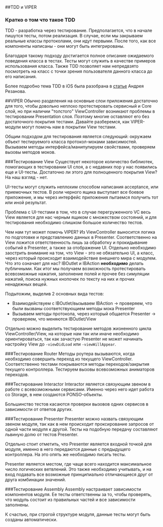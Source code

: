 ##TDD и VIPER

### Кратко о том что такое TDD

TDD - разработка через тестирование. Предполагается, что в начале пишутся тесты, потом реализация. В случае, если мы закрываем реальные классы протоколами, они идут первыми. После того, как все компоненты написаны - они могут быть интегрированы.

Благодаря такому подходу достигается полное описание ожидаемого поведения класса в тестах. Тесты могут служить в качестве примеров использования класса. Также TDD позволяет нам непредвзято посмотреть на класс с точки зрения пользователя данного класса до его написания.

Более подробно тема TDD в iOS была разобрана в [статье](http://habrahabr.ru/company/rambler-co/blog/263087/) Андрея Резанова.

##VIPER
Обычно разделения на основные слои приложения достаточно для того, чтобы довольно неплохо протестировать сервисный и Core слой, но при наличии "толстого" ViewController возникают проблемы в тестировании Presentation слоя. Поэтому многие оставляют его без достаточного покрытия тестами. Давайте разберемся, как VIPER-модули могут помочь нам в покрытии View тестами. 

Общим подходом для тестирования является следующий: окружаем объект тестируемого класса протокол-моками зависимостей. Вызываем методы интерфейса/манипулируем свойствами, проверяем вызовы методов моков.

###Тестирование View
Существует некоторое количество библиотек, помогающих в тестировании UI слоя, а с недавних пор у нас появились еще и UI-тесты. Достаточно ли этого для полноценного покрытия View? На наш взгляд - нет.

UI-тесты могут служить неплохим способом написания acceptance, или приемочных тестов. В роли черного ящика выступает все боевое приложение, и мы через интерфейс приложения пытаемся получить тот или иной результат.

Проблема с UI-тестами в том, что в случае перегруженного VC весь View является для нас черным ящиком с множеством состояний, и для тестирования необходимо слишком большое количество тестов.

Чем нам тут может помочь VIPER? Из ViewController выносится логика по подготовке и представлению данных в Presenter. Соответственно на View ложится ответственность лишь за обработку и прокидывание событий в Presenter, а также за отображение UI. Отдельно необходимо заострить внимание на том, что View - это не обязательно UI, а класс, через который происходит взаимодействие внешнего мира с модулем. Что это означает для нас? IBOutlet и IBAction **необходимо** делать публичными. Как итог мы получаем возможность протестировать всевозможные нажатия, заполнение полей и прочее без симуляции нажатий, поиска нужных кнопочек по тексту на них и прочих ненадежных вещей. 

Подытожим, выделив 2 основных вида тестов:

- Взаимодействуем с IBOutlet/вызываем IBAction -> проверяем, что были вызваны соответствующием методы мока Presenter
- Вызываем методы протокола, через который общается Presenter -> проверяем, что меняются IBOutlet/View

Отдельно можно выделить тестирование методов жизненного цикла ViewController/View, на которые нам так или иначе необходимо ориентироваться, так как зачастую Presenter не может начинать настройку View до `-viewDidLoad` или `-viewWillAppear`.

###Тестирование Router
Методы роутера вызываются, когда необходимо совершить переход из текущего ViewController. Соответственно тестами покрываются методы переходов/закрытия текущего контроллера. Тестируем вызовы всевозможных аниматоров переходов.

###Тестирование Interactor
Interactor является связующим звеном в работе с всевозможными сервисами. Именно через него идет работа со Storage, в нем создаются PONSO-объекты.

Большинство тестов касаются проверки вызовов одних сервисов в зависимости от ответов других.

###Тестирование Presenter
Presenter можно назвать связующим звеном модуля, так как в нем происходит проксирование запросов от одной части модуля к другой. Тесты на подобную передачу составляют львиную долю от тестов Presenter.

Отдельно стоит отметить, что Presenter является входной точкой для модуля, именно в него передаются данные с предыдущего контроллера. На это опять же необходимо писать тесты.

Presenter является местом, где чаще всего находится максимальное число логических ветвлений. Это также необходимо учитывать, и на вход подавать все возможные принципиально отличающиеся друг от друга комбинации значений.

###Тестирование Assembly
Assembly настраивает зависимости компонентов модуля. Ее тесты ответственны за то, чтобы проверять, что модуль состоит из правильных частей и все зависимости заполнены.

К счастью, при строгой структуре модуля, данные тесты могут быть созданы автоматически.
